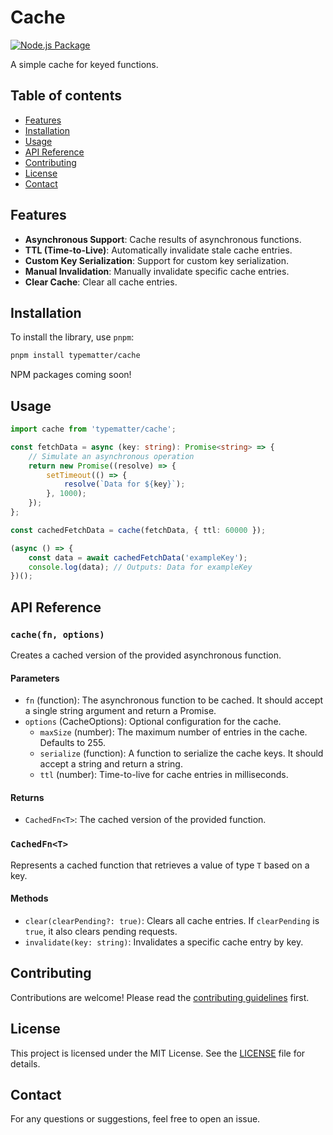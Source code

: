 # Cache

[![Node.js Package](https://github.com/typematter/cache/actions/workflows/release-package.yml/badge.svg)](https://github.com/typematter/cache/actions/workflows/release-package.yml)

A simple cache for keyed functions.

## Table of contents

- [Features](#features)
- [Installation](#installation)
- [Usage](#usage)
- [API Reference](#api-reference)
- [Contributing](#contributing)
- [License](#license)
- [Contact](#contact)

## Features

- **Asynchronous Support**: Cache results of asynchronous functions.
- **TTL (Time-to-Live)**: Automatically invalidate stale cache entries.
- **Custom Key Serialization**: Support for custom key serialization.
- **Manual Invalidation**: Manually invalidate specific cache entries.
- **Clear Cache**: Clear all cache entries.

## Installation

To install the library, use `pnpm`:

```bash
pnpm install typematter/cache
```

NPM packages coming soon!

## Usage

```typescript
import cache from 'typematter/cache';

const fetchData = async (key: string): Promise<string> => {
	// Simulate an asynchronous operation
	return new Promise((resolve) => {
		setTimeout(() => {
			resolve(`Data for ${key}`);
		}, 1000);
	});
};

const cachedFetchData = cache(fetchData, { ttl: 60000 });

(async () => {
	const data = await cachedFetchData('exampleKey');
	console.log(data); // Outputs: Data for exampleKey
})();
```

## API Reference

### `cache(fn, options)`

Creates a cached version of the provided asynchronous function.

#### Parameters

- `fn` (function): The asynchronous function to be cached. It should accept a single string argument and return a Promise.
- `options` (CacheOptions): Optional configuration for the cache.
  - `maxSize` (number): The maximum number of entries in the cache. Defaults to 255.
  - `serialize` (function): A function to serialize the cache keys. It should accept a string and return a string.
  - `ttl` (number): Time-to-live for cache entries in milliseconds.

#### Returns

- `CachedFn<T>`: The cached version of the provided function.

### `CachedFn<T>`

Represents a cached function that retrieves a value of type `T` based on a key.

#### Methods

- `clear(clearPending?: true)`: Clears all cache entries. If `clearPending` is `true`, it also clears pending requests.
- `invalidate(key: string)`: Invalidates a specific cache entry by key.

## Contributing

Contributions are welcome! Please read the [contributing guidelines](./CONTRIBUTING.md) first.

## License

This project is licensed under the MIT License. See the [LICENSE](./LICENSE) file for details.

## Contact

For any questions or suggestions, feel free to open an issue.

